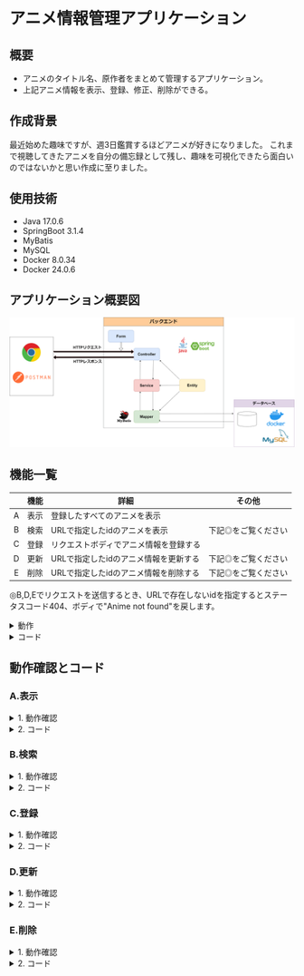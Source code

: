 # アニメ情報管理アプリケーション
## 概要
- アニメのタイトル名、原作者をまとめて管理するアプリケーション。
- 上記アニメ情報を表示、登録、修正、削除ができる。

## 作成背景
最近始めた趣味ですが、週3日鑑賞するほどアニメが好きになりました。
これまで視聴してきたアニメを自分の備忘録として残し、趣味を可視化できたら面白いのではないかと思い作成に至りました。

## 使用技術
- Java 17.0.6
- SpringBoot 3.1.4
- MyBatis
- MySQL
- Docker 8.0.34
- Docker 24.0.6

## アプリケーション概要図

![](./アプリケーション概略図.drawio.png "アプリケーション概要図")

## 機能一覧
||機能|詳細|その他|
|:-:|:-:|----|:-:|
|A|表示|登録したすべてのアニメを表示|
|B|検索|URLで指定したidのアニメを表示|下記◎をご覧ください
|C|登録|リクエストボディでアニメ情報を登録する|
|D|更新|URLで指定したidのアニメ情報を更新する|下記◎をご覧ください
|E|削除|URLで指定したidのアニメ情報を削除する|下記◎をご覧ください

◎B,D,Eでリクエストを送信するとき、URLで存在しないidを指定するとステータスコード404、ボディで"Anime not found"を戻します。
<details><summary> 動作</summary><div>

下のキャプチャはBの機能で存在しないidを指定した時です。
<img width="742" alt="スクリーンショット 2023-12-17 223531" src="https://github.com/InoseDa/spring/assets/132801866/5033023d-66a8-4d6a-9b29-203826fcd89d">

</div></details>
<details><summary>コード</summary><div>
    
 ```java
@ExceptionHandler(value = NotFoundException.class)
    public ResponseEntity<Map<String, String>> handleNoResourceFound(
        NotFoundException e, HttpServletRequest request) {
        Map<String, String> body = Map.of(
                "timestamp", ZonedDateTime.now().toString(),
                "status", String.valueOf(HttpStatus.NOT_FOUND.value()),
                "error", HttpStatus.NOT_FOUND.getReasonPhrase(),
                "message", e.getMessage(),
                "path", request.getRequestURI());
        return new ResponseEntity<>(body, HttpStatus.NOT_FOUND);
    }
```
</div></details>

## 動作確認とコード
### A.表示
<details><summary>1. 動作確認</summary><div>
    
- 登録したすべての映画情報が表示されます。
<img width="751" alt="スクリーンショット 2023-12-17 215322" src="https://github.com/InoseDa/spring/assets/132801866/9edce057-9478-4fc6-9ffe-ba245e804064">
</div></details>
<details><summary>2. コード</summary><div>
    
 ```java
@GetMapping("/anime")
    public List<Movie> getMovie(){
        return animeService.getMovies();
    }
```
</div></details>

### B.検索
<details><summary>1. 動作確認</summary><div>
    
- URLで指定した番号の映画情報のみ表示されます。
<img width="736" alt="スクリーンショット 2023-12-17 215736" src="https://github.com/InoseDa/spring/assets/132801866/cdc2a949-bda3-4f5d-8d37-14926372a331">

</div></details>

<details><summary>2. コード</summary><div>
    
```java
@GetMapping("/anime/{id}")
    public Movie getMovieById(@PathVariable int id) throws NotFoundException {
        return animeService.findById(id);
    }
```
</div></details>

### C.登録
<details><summary>1. 動作確認</summary><div>

- JSON形式で入力したアニメ情報がDBに登録され、URLが作成されます。
<img width="730" alt="スクリーンショット 2023-12-17 220336" src="https://github.com/InoseDa/spring/assets/132801866/81985808-2bd0-437e-bd03-6b7c2107accf">
<img width="733" alt="スクリーンショット 2023-12-17 220356" src="https://github.com/InoseDa/spring/assets/132801866/403e9182-8604-4a6b-b0fd-1aa82803715c">

</div></details>

<details><summary>2. コード</summary><div>
    
```java
@PostMapping("/anime")
    public ResponseEntity<MovieResponse> createMovie(@RequestBody @Valid MovieCreateRequest animeCreateRequest, UriComponentsBuilder uriBuilder){
        Movie anime = animeService.insert(animeCreateRequest.convertToMovie());
        URI uri = uriBuilder.path("/anime/{id}").buildAndExpand(anime.getId()).toUri();
        return ResponseEntity.created(uri).body(new MovieResponse("a new anime is created!"));
    }
```
</div></details>

### D.更新
<details><summary>1. 動作確認</summary><div>

- 登録済みのアニメ情報を更新できます。今回はid=1の情報を変更しています。
<img width="732" alt="スクリーンショット 2023-12-17 220955" src="https://github.com/InoseDa/spring/assets/132801866/e90a29ce-1003-4d7b-ab88-05377e6f13c9">
<img width="738" alt="スクリーンショット 2023-12-17 221055" src="https://github.com/InoseDa/spring/assets/132801866/ee67118e-6d0f-4077-a91c-ecbcd6e4a0d0">

</div></details>

<details><summary>2. コード</summary><div>
  
```java
@PatchMapping("/anime/{id}")
    public ResponseEntity<MovieResponse> updateMovie(@PathVariable int id, @RequestBody MovieUpdateRequest animeUpdateRequest) throws NotFoundException {
            animeService.update(animeUpdateRequest.convertToMovie(id));
            MovieResponse message = new MovieResponse("a anime is update!");
            return ResponseEntity.ok(message);
    }
```
</div></details>

### E.削除
<details><summary>1. 動作確認</summary><div>

- 指定したIDのアニメ情報が削除されます。今回はid=2の情報を削除しています。
<img width="742" alt="スクリーンショット 2023-12-17 221600" src="https://github.com/InoseDa/spring/assets/132801866/2a9a58d1-ceab-4de1-be5f-57f197ef6baf">
<img width="737" alt="スクリーンショット 2023-12-17 221620" src="https://github.com/InoseDa/spring/assets/132801866/c8abaa03-b7b7-41a1-8f29-3ac8c52e1931">

</div></details>

<details><summary>2. コード</summary><div>
  
```java
@DeleteMapping("/anime/{id}")
    public ResponseEntity<MovieResponse> deleteMovie(@PathVariable int id) throws NotFoundException {
        animeService.delete(id);
        MovieResponse message = new MovieResponse("a anime is deleted!");
        return ResponseEntity.ok(message);
    }
```
</div></details>
